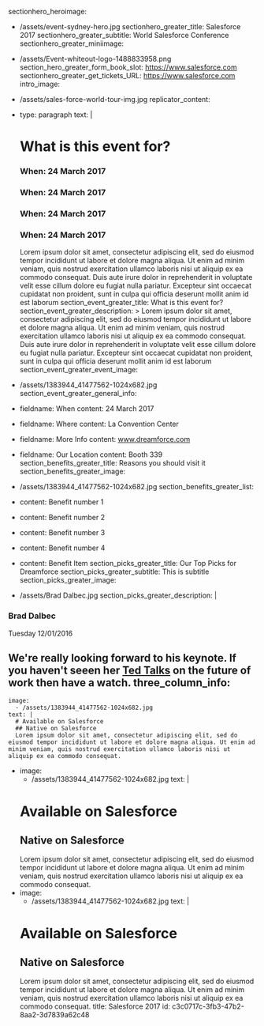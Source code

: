 sectionhero_heroimage:
  - /assets/event-sydney-hero.jpg
sectionhero_greater_title: Salesforce 2017
sectionhero_greater_subtitle: World Salesforce Conference
sectionhero_greater_miniimage:
  - /assets/Event-whiteout-logo-1488833958.png
section_hero_greater_form_book_slot: https://www.salesforce.com
sectionhero_greater_get_tickets_URL: https://www.salesforce.com
intro_image:
  - /assets/sales-force-world-tour-img.jpg
replicator_content:
  - 
    type: paragraph
    text: |
      # What is this event for?
      ### When: 24 March 2017
      ### When: 24 March 2017
      ### When: 24 March 2017
      ### When: 24 March 2017
      
      Lorem ipsum dolor sit amet, consectetur adipiscing elit, sed do eiusmod tempor incididunt ut labore et dolore magna aliqua. Ut enim ad minim veniam, quis nostrud exercitation ullamco laboris nisi ut aliquip ex ea commodo consequat. Duis aute irure dolor in reprehenderit in voluptate velit esse cillum dolore eu fugiat nulla pariatur. Excepteur sint occaecat cupidatat non proident, sunt in culpa qui officia deserunt mollit anim id est laborum
section_event_greater_title: What is this event for?
section_event_greater_description: >
  Lorem ipsum dolor sit amet, consectetur adipiscing elit, sed do eiusmod tempor incididunt ut labore
  et dolore magna aliqua. Ut enim ad minim veniam, quis nostrud exercitation ullamco laboris nisi ut
  aliquip ex ea commodo consequat. Duis aute irure dolor in reprehenderit in voluptate velit esse
  cillum dolore eu fugiat nulla pariatur. Excepteur sint occaecat cupidatat non proident, sunt in
  culpa qui officia deserunt mollit anim id est laborum
section_event_greater_event_image:
  - /assets/1383944_41477562-1024x682.jpg
section_event_greater_general_info:
  - 
    fieldname: When
    content: 24 March 2017
  - 
    fieldname: Where
    content: La Convention Center
  - 
    fieldname: More Info
    content: www.dreamforce.com
  - 
    fieldname: Our Location
    content: Booth 339
section_benefits_greater_title: Reasons you should visit it
section_benefits_greater_image:
  - /assets/1383944_41477562-1024x682.jpg
section_benefits_greater_list:
  - 
    content: Benefit number 1
  - 
    content: Benefit number 2
  - 
    content: Benefit number 3
  - 
    content: Benefit number 4
  - 
    content: Benefit Item
section_picks_greater_title: Our Top Picks for Dreamforce
section_picks_greater_subtitle: This is subtitle
section_picks_greater_image:
  - /assets/Brad Dalbec.jpg
section_picks_greater_description: |
  ### Brad Dalbec
  Tuesday 12/01/2016
  
  We're really looking forward to his keynote. If you haven't seeen her [Ted Talks](http://salesforce) on the future of work then have a watch.
three_column_info:
  - 
    image:
      - /assets/1383944_41477562-1024x682.jpg
    text: |
      # Available on Salesforce
      ## Native on Salesforce
      Lorem ipsum dolor sit amet, consectetur adipiscing elit, sed do eiusmod tempor incididunt ut labore et dolore magna aliqua. Ut enim ad minim veniam, quis nostrud exercitation ullamco laboris nisi ut aliquip ex ea commodo consequat.
  - 
    image:
      - /assets/1383944_41477562-1024x682.jpg
    text: |
      # Available on Salesforce
      ## Native on Salesforce
      Lorem ipsum dolor sit amet, consectetur adipiscing elit, sed do eiusmod tempor incididunt ut labore et dolore magna aliqua. Ut enim ad minim veniam, quis nostrud exercitation ullamco laboris nisi ut aliquip ex ea commodo consequat.
  - 
    image:
      - /assets/1383944_41477562-1024x682.jpg
    text: |
      # Available on Salesforce
      ## Native on Salesforce
      Lorem ipsum dolor sit amet, consectetur adipiscing elit, sed do eiusmod tempor incididunt ut labore et dolore magna aliqua. Ut enim ad minim veniam, quis nostrud exercitation ullamco laboris nisi ut aliquip ex ea commodo consequat.
title: Salesforce 2017
id: c3c0717c-3fb3-47b2-8aa2-3d7839a62c48
